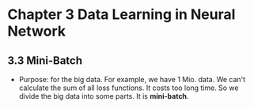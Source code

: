 

<!--
 * @Author       : Jingsheng Lyu
 * @Date         : 2020-07-02 21:55:22
 * @LastEditors  : Jingsheng Lyu
 * @LastEditTime : 2020-07-02 23:00:00
 * @FilePath     : /Deep_Learning/Chapter3/CH3_3/README.md
 * @Github       : https://github.com/jingshenglyu
 * @Web          : https://jingshenglyu.github.io/
 * @E-Mail       : jingshenglyu@gmail.com
--> 

# Chapter 3 Data Learning in Neural Network

## 3.3 Mini-Batch
* Purpose: for the big data. For example, we have 1 Mio. data. We can't calculate the sum of all loss functions. It costs too long time. So we divide the big data into some parts. It is **mini-batch**.